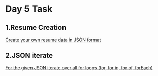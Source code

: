 

# Day 5 Task

## **1.Resume Creation**
[Create your own resume data in JSON format](Resume.js)       

## **2.JSON iterate**
[For the given JSON iterate over all for loops (for, for in, for of, forEach)](Iterate.js)